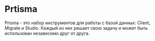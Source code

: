 # Prtisma
Prisma - это набор инструментов для работы с базой данных: Client, Migrate и Studio. Каждый из них решает свою задачу и может быть использован независимо друг от друга.
